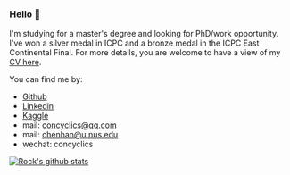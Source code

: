 
### Hello 👋

I'm studying for a master's degree and looking for PhD/work opportunity. I've won a silver medal in ICPC and a bronze medal in the ICPC East Continental Final. For more details, you are welcome to have a view of my [CV here](https://concyclics.github.io/resume/latex/resume.pdf).

You can find me by:

- [Github](https://github.com/Concyclics)
- [Linkedin](https://www.linkedin.com/in/han-chen-74784a233/)
- [Kaggle](https://www.kaggle.com/concyclics)
- mail: [concyclics@qq.com](mailto:concyclics@qq.com)
- mail: [chenhan@u.nus.edu](mailto:chenhan@u.nus.edu)
- wechat: concyclics

<!--[![Rock's Top Langs](https://github-readme-stats.vercel.app/api/top-langs/?username=Concyclics&theme=onedark)](https://github.com/anuraghazra/github-readme-stats)  -->
[![Rock's github stats](https://github-readme-stats.vercel.app/api?username=Concyclics&theme=onedark)](https://github.com/anuraghazra/github-readme-stats)  

<!--[![Anurag's github stats](https://github-readme-stats.vercel.app/api?username=Concyclics&show_icons=true&theme=tokyonight)](https://github.com/Concyclics/github-readme-stats)-->

<!--<img align="right" src="https://github-readme-stats.vercel.app/api/top-langs/?username=Concyclics&layout=compact&theme=tokyonight" />-->

<!--[![Top Langs](https://github-readme-stats.vercel.app/api/top-langs/?username=Concyclics&layout=compact&theme=tokyonight)](https://github.com/Concyclics/github-readme-stats)-->

<!--
**Concyclics/Concyclics** is a ✨ _special_ ✨ repository because its `README.md` (this file) appears on your GitHub profile.

Here are some ideas to get you started:

- 🔭 I’m currently working on ...
- 🌱 I’m currently learning ...
- 👯 I’m looking to collaborate on ...
- 🤔 I’m looking for help with ...
- 💬 Ask me about ...
- 📫 How to reach me: ...
- 😄 Pronouns: ...
- ⚡ Fun fact: ...

急事请呼：18148778939//蓝色闪电号呼叫基地，蓝色闪电号呼叫基地。这里是华为溪村基地，请讲。我蓝色闪电号舰长亚蒙，请求追击离职人员。接过来，这里是部长，你舰是否全员就位，进入待发状态。蓝色闪电已经进入待发状态。批准请求，准备出击。这里是溪村E区，蓝色闪电请按照流程进行准备动作，前方净空，等等，你在干什么。『蓝色闪电』，前进四。

-->
<!--- 🌱 I’m currently learning on South China University of Technology and I graduated from Fuzhou NO.3 Middle School.-->
